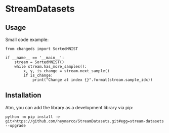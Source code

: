# StreamDatasets

## Usage

Small code example:

    from changeds import SortedMNIST
    
    if __name__ == '__main__':
        stream = SortedMNIST()
        while stream.has_more_samples():
            x, y, is_change = stream.next_sample()
            if is_change:
                print("Change at index {}".format(stream.sample_idx))

## Installation

Atm, you can add the library as a development library via pip:

    python -m pip install -e git+https://github.com/heymarco/StreamDatasets.git#egg=stream-datasets --upgrade
